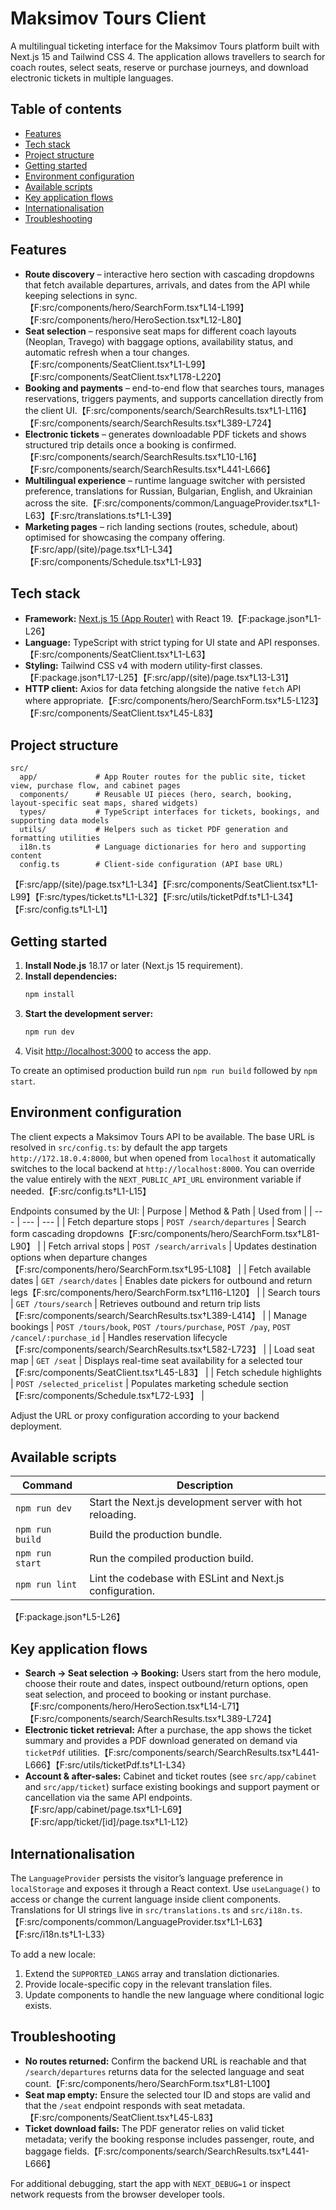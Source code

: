 # Maksimov Tours Client

A multilingual ticketing interface for the Maksimov Tours platform built with Next.js 15 and Tailwind CSS 4. The application allows travellers to search for coach routes, select seats, reserve or purchase journeys, and download electronic tickets in multiple languages.

## Table of contents
- [Features](#features)
- [Tech stack](#tech-stack)
- [Project structure](#project-structure)
- [Getting started](#getting-started)
- [Environment configuration](#environment-configuration)
- [Available scripts](#available-scripts)
- [Key application flows](#key-application-flows)
- [Internationalisation](#internationalisation)
- [Troubleshooting](#troubleshooting)

## Features
- **Route discovery** – interactive hero section with cascading dropdowns that fetch available departures, arrivals, and dates from the API while keeping selections in sync.【F:src/components/hero/SearchForm.tsx†L14-L199】【F:src/components/hero/HeroSection.tsx†L12-L80】
- **Seat selection** – responsive seat maps for different coach layouts (Neoplan, Travego) with baggage options, availability status, and automatic refresh when a tour changes.【F:src/components/SeatClient.tsx†L1-L99】【F:src/components/SeatClient.tsx†L178-L220】
- **Booking and payments** – end-to-end flow that searches tours, manages reservations, triggers payments, and supports cancellation directly from the client UI.【F:src/components/search/SearchResults.tsx†L1-L116】【F:src/components/search/SearchResults.tsx†L389-L724】
- **Electronic tickets** – generates downloadable PDF tickets and shows structured trip details once a booking is confirmed.【F:src/components/search/SearchResults.tsx†L10-L16】【F:src/components/search/SearchResults.tsx†L441-L666】
- **Multilingual experience** – runtime language switcher with persisted preference, translations for Russian, Bulgarian, English, and Ukrainian across the site.【F:src/components/common/LanguageProvider.tsx†L1-L63】【F:src/translations.ts†L1-L39】
- **Marketing pages** – rich landing sections (routes, schedule, about) optimised for showcasing the company offering.【F:src/app/(site)/page.tsx†L1-L34】【F:src/components/Schedule.tsx†L1-L93】

## Tech stack
- **Framework:** [Next.js 15 (App Router)](https://nextjs.org/) with React 19.【F:package.json†L1-L26】
- **Language:** TypeScript with strict typing for UI state and API responses.【F:src/components/SeatClient.tsx†L1-L63】
- **Styling:** Tailwind CSS v4 with modern utility-first classes.【F:package.json†L17-L25】【F:src/app/(site)/page.tsx†L13-L31】
- **HTTP client:** Axios for data fetching alongside the native `fetch` API where appropriate.【F:src/components/hero/SearchForm.tsx†L5-L123】【F:src/components/SeatClient.tsx†L45-L83】

## Project structure
```
src/
  app/             # App Router routes for the public site, ticket view, purchase flow, and cabinet pages
  components/      # Reusable UI pieces (hero, search, booking, layout-specific seat maps, shared widgets)
  types/           # TypeScript interfaces for tickets, bookings, and supporting data models
  utils/           # Helpers such as ticket PDF generation and formatting utilities
  i18n.ts          # Language dictionaries for hero and supporting content
  config.ts        # Client-side configuration (API base URL)
```
【F:src/app/(site)/page.tsx†L1-L34】【F:src/components/SeatClient.tsx†L1-L99】【F:src/types/ticket.ts†L1-L32】【F:src/utils/ticketPdf.ts†L1-L34】【F:src/config.ts†L1-L1】

## Getting started
1. **Install Node.js** 18.17 or later (Next.js 15 requirement).
2. **Install dependencies:**
   ```bash
   npm install
   ```
3. **Start the development server:**
   ```bash
   npm run dev
   ```
4. Visit [http://localhost:3000](http://localhost:3000) to access the app.

To create an optimised production build run `npm run build` followed by `npm start`.

## Environment configuration
The client expects a Maksimov Tours API to be available. The base URL is resolved in `src/config.ts`: by default the app targets `http://172.18.0.4:8000`, but when opened from `localhost` it automatically switches to the local backend at `http://localhost:8000`. You can override the value entirely with the `NEXT_PUBLIC_API_URL` environment variable if needed.【F:src/config.ts†L1-L15】

Endpoints consumed by the UI:
| Purpose | Method & Path | Used from |
| --- | --- | --- |
| Fetch departure stops | `POST /search/departures` | Search form cascading dropdowns【F:src/components/hero/SearchForm.tsx†L81-L90】 |
| Fetch arrival stops | `POST /search/arrivals` | Updates destination options when departure changes【F:src/components/hero/SearchForm.tsx†L95-L108】 |
| Fetch available dates | `GET /search/dates` | Enables date pickers for outbound and return legs【F:src/components/hero/SearchForm.tsx†L116-L120】 |
| Search tours | `GET /tours/search` | Retrieves outbound and return trip lists【F:src/components/search/SearchResults.tsx†L389-L414】 |
| Manage bookings | `POST /tours/book`, `POST /tours/purchase`, `POST /pay`, `POST /cancel/:purchase_id` | Handles reservation lifecycle【F:src/components/search/SearchResults.tsx†L582-L723】 |
| Load seat map | `GET /seat` | Displays real-time seat availability for a selected tour【F:src/components/SeatClient.tsx†L45-L83】 |
| Fetch schedule highlights | `POST /selected_pricelist` | Populates marketing schedule section【F:src/components/Schedule.tsx†L72-L93】 |

Adjust the URL or proxy configuration according to your backend deployment.

## Available scripts
| Command | Description |
| --- | --- |
| `npm run dev` | Start the Next.js development server with hot reloading. |
| `npm run build` | Build the production bundle. |
| `npm run start` | Run the compiled production build. |
| `npm run lint` | Lint the codebase with ESLint and Next.js configuration. |
【F:package.json†L5-L26】

## Key application flows
- **Search → Seat selection → Booking:** Users start from the hero module, choose their route and dates, inspect outbound/return options, open seat selection, and proceed to booking or instant purchase.【F:src/components/hero/HeroSection.tsx†L14-L71】【F:src/components/search/SearchResults.tsx†L389-L724】
- **Electronic ticket retrieval:** After a purchase, the app shows the ticket summary and provides a PDF download generated on demand via `ticketPdf` utilities.【F:src/components/search/SearchResults.tsx†L441-L666】【F:src/utils/ticketPdf.ts†L1-L34}
- **Account & after-sales:** Cabinet and ticket routes (see `src/app/cabinet` and `src/app/ticket`) surface existing bookings and support payment or cancellation via the same API endpoints.【F:src/app/cabinet/page.tsx†L1-L69】【F:src/app/ticket/[id]/page.tsx†L1-L12}

## Internationalisation
The `LanguageProvider` persists the visitor’s language preference in `localStorage` and exposes it through a React context. Use `useLanguage()` to access or change the current language inside client components. Translations for UI strings live in `src/translations.ts` and `src/i18n.ts`.
【F:src/components/common/LanguageProvider.tsx†L1-L63】【F:src/i18n.ts†L1-L33}

To add a new locale:
1. Extend the `SUPPORTED_LANGS` array and translation dictionaries.
2. Provide locale-specific copy in the relevant translation files.
3. Update components to handle the new language where conditional logic exists.

## Troubleshooting
- **No routes returned:** Confirm the backend URL is reachable and that `/search/departures` returns data for the selected language and seat count.【F:src/components/hero/SearchForm.tsx†L81-L100】
- **Seat map empty:** Ensure the selected tour ID and stops are valid and that the `/seat` endpoint responds with seat metadata.【F:src/components/SeatClient.tsx†L45-L83】
- **Ticket download fails:** The PDF generator relies on valid ticket metadata; verify the booking response includes passenger, route, and baggage fields.【F:src/components/search/SearchResults.tsx†L441-L666】

For additional debugging, start the app with `NEXT_DEBUG=1` or inspect network requests from the browser developer tools.
